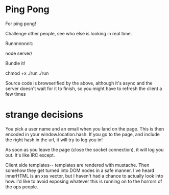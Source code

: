 # Ping Pong #
For ping pong!

Challenge other people, see who else is looking in real time.

Runnnnnnnit:

node server/

Bundle it!

chmod +x ./run
./run

Source code is browserified by the above, although it's async and the server
doesn't wait for it to finish, so you might have to refresh the client a few
times

# strange decisions

You pick a user name and an email when you land on the page. This is then
encoded in your window.location.hash. If you go to the page, and include the
right hash in the url, it will try to log you in!

As soon as you leave the page (close the socket connection), it will log you
out. It's like IRC except.

Client side templates-- templates are rendered with mustache. Then somehow they
get turned into DOM nodes in a safe manner. I've heard innerHTML is an xss
vector, but I haven't had a chance to actually look into how. I'd like to avoid
exposing whatever this is running on to the horrors of the ops people.




